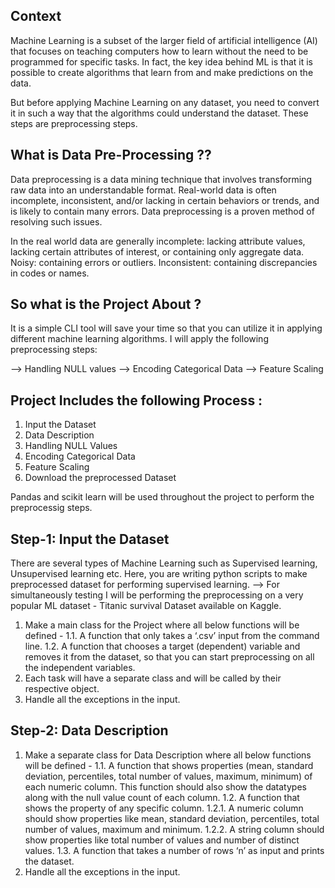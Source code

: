 ## Context
Machine Learning is a subset of the larger field of artificial intelligence (AI) that focuses on teaching computers how to learn without the need to be programmed for specific tasks. In fact, the key idea behind ML is that it is possible to create algorithms that learn from and make predictions on the data.

But before applying Machine Learning on any dataset, you need to convert it in such a way that the algorithms could understand the dataset. These steps are preprocessing steps.

## What is Data Pre-Processing ??
Data preprocessing is a data mining technique that involves transforming raw data into an understandable format. Real-world data is often incomplete, inconsistent, and/or lacking in certain behaviors or trends, and is likely to contain many errors. Data preprocessing is a proven method of resolving such issues.

In the real world data are generally incomplete: lacking attribute values, lacking certain attributes of interest, or containing only aggregate data. Noisy: containing errors or outliers. Inconsistent: containing discrepancies in codes or names.

## So what is the Project About ?
It is a simple CLI tool will save your time so that you can utilize it in applying different machine learning algorithms.
I will apply the following preprocessing steps:

--> Handling NULL values
--> Encoding Categorical Data
--> Feature Scaling

## Project Includes the following Process : 
1. Input the Dataset
2. Data Description
3. Handling NULL Values
4. Encoding Categorical Data
5. Feature Scaling
6. Download the preprocessed Dataset

Pandas and scikit learn will be used throughout the project to perform the preprocessig steps.

## Step-1: Input the Dataset
There are several types of Machine Learning such as Supervised learning, Unsupervised learning etc. Here, you are writing python scripts to make preprocessed dataset for performing supervised learning.
--> For simultaneously testing I will be performing the preprocessing on a very popular ML dataset - Titanic survival Dataset available on Kaggle.

1. Make a main class for the Project where all below functions will be defined -
  1.1. A function that only takes a ‘.csv’ input from the command line.
  1.2. A function that chooses a target (dependent) variable and removes it from the dataset, so that you can start preprocessing on all the independent variables.
2. Each task will have a separate class and will be called by their respective object.
3. Handle all the exceptions in the input.

## Step-2: Data Description
1. Make a separate class for Data Description where all below functions will be defined -
  1.1. A function that shows properties (mean, standard deviation, percentiles, total number of values, maximum, minimum) of each numeric column. This function should        also show the datatypes along with the null value count of each column.
  1.2. A function that shows the property of any specific column.
    1.2.1. A numeric column should show properties like mean, standard deviation, percentiles, total number of values, maximum and minimum.
    1.2.2. A string column should show properties like total number of values and number of distinct values.
  1.3. A function that takes a number of rows ‘n’ as input and prints the dataset.
2. Handle all the exceptions in the input.

